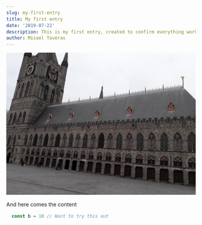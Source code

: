 ```yaml
---
slug: my-first-entry
title: My first entry
date: '2019-07-22'
description: This is my first entry, created to confirm everything works perfectly
author: Misael Taveras
---
```


![Banner](./media/banner.jpg)

And here comes the content

```js
  const b = 10 // Want to try this out
```
